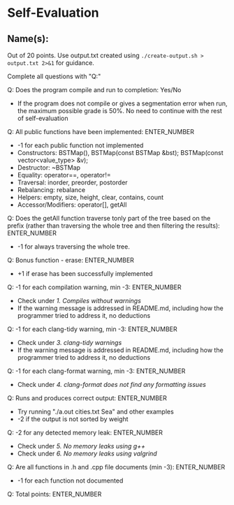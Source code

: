 # Self-Evaluation

## Name(s): 

Out of 20 points. Use output.txt created using 
`./create-output.sh > output.txt 2>&1` for guidance.

Complete all questions with "Q:"

Q: Does the program compile and run to completion: Yes/No

- If the program does not compile or gives a segmentation error when run, 
the maximum possible grade is 50%. No need to continue with the rest of self-evaluation

Q: All public functions have been implemented: ENTER_NUMBER

- -1 for each public function not implemented
- Constructors:  BSTMap(), BSTMap(const BSTMap &bst); BSTMap(const vector<value_type> &v);
- Destructor: ~BSTMap
- Equality: operator==, operator!=
- Traversal: inorder, preorder, postorder
- Rebalancing: rebalance
- Helpers: empty, size, height, clear, contains, count
- Accessor/Modifiers: operator[], getAll

Q: Does the getAll function traverse tonly part of the tree based on the prefix (rather than traversing the whole tree and then filtering the results): ENTER_NUMBER
- -1 for always traversing the whole tree.

Q: Bonus function - erase: ENTER_NUMBER

- +1 if erase has been successfully implemented

Q: -1 for each compilation warning, min -3: ENTER_NUMBER

- Check under *1. Compiles without warnings*
- If the warning message is addressed in README.md, including how the programmer tried to address it, no deductions

Q: -1 for each clang-tidy warning, min -3: ENTER_NUMBER

- Check under *3. clang-tidy warnings*
- If the warning message is addressed in README.md, including how the programmer tried to address it, no deductions

Q: -1 for each clang-format warning, min -3: ENTER_NUMBER

- Check under *4. clang-format does not find any formatting issues*

Q: Runs and produces correct output: ENTER_NUMBER

- Try running "./a.out cities.txt Sea" and other examples
- -2 if the output is not sorted by weight

Q: -2 for any detected memory leak: ENTER_NUMBER

- Check under *5. No memory leaks using g++*
- Check under *6. No memory leaks using valgrind*

Q: Are all functions in .h and .cpp file documents (min -3): ENTER_NUMBER

- -1 for each function not documented

Q: Total points: ENTER_NUMBER